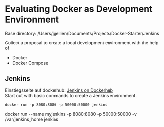 # Evaluating Docker as Development Environment  

Base directory: /Users/jgellien/Documents/Projects/Docker-Starter/Jenkins  

Collect a proposal to create a local development environment with the help of 

* Docker  
* Docker Compose  

## Jenkins  

Einstiegsseite auf dockerhub: [Jenkins on Dockerhub](https://hub.docker.com/_/jenkins/)  
Start out with basic commands to create a Jenkins environment.  

	docker run -p 8080:8080 -p 50000:50000 jenkins

docker run --name myjenkins -p 8080:8080 -p 50000:50000 -v /var/jenkins_home jenkins